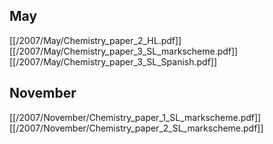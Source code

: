 
## May
[[/2007/May/Chemistry_paper_2_HL.pdf]]
[[/2007/May/Chemistry_paper_3_SL_markscheme.pdf]]
[[/2007/May/Chemistry_paper_3_SL_Spanish.pdf]]

## November
[[/2007/November/Chemistry_paper_1_SL_markscheme.pdf]]
[[/2007/November/Chemistry_paper_2_SL_markscheme.pdf]]
